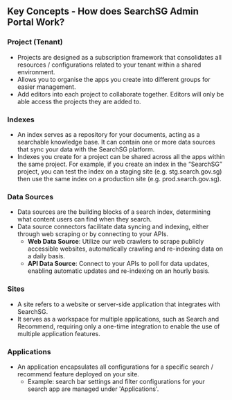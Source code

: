 ## Key Concepts - How does SearchSG Admin Portal Work?

### Project (Tenant)

- Projects are designed as a subscription framework that consolidates all resources / configurations related to your tenant within a shared environment.
- Allows you to organise the apps you create into different groups for easier management.
- Add editors into each project to collaborate together. Editors will only be able access the projects they are added to.

### Indexes

- An index serves as a repository for your documents, acting as a searchable knowledge base. It can contain one or more data sources that sync your data with the SearchSG platform.
- Indexes you create for a project can be shared across all the apps within the same project.
For example, if you create an index in the “SearchSG” project, you can test the index on a staging site (e.g. stg.search.gov.sg) then use the same index on a production site (e.g. prod.search.gov.sg).

### Data Sources

- Data sources are the building blocks of a search index, determining what content users can find when they search.
- Data source connectors facilitate data syncing and indexing, either through web scraping or by connecting to your APIs.
    -   **Web Data Source**: Utilize our web crawlers to scrape publicly accessible websites, automatically crawling and re-indexing data on a daily basis.
    -   **API Data Source**: Connect to your APIs to poll for data updates, enabling automatic updates and re-indexing on an hourly basis.

### Sites

- A site refers to a website or server-side application that integrates with SearchSG. 
- It serves as a workspace for multiple applications, such as Search and Recommend, requiring only a one-time integration to enable the use of multiple application features.

### Applications

- An application encapsulates all configurations for a specific search / recommend feature deployed on your site. 
    - Example: search bar settings and filter configurations for your search app are managed under 'Applications'.


